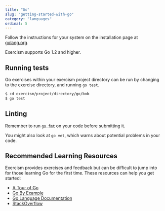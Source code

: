 ```yaml
---
title: "Go"
slug: "getting-started-with-go"
category: "languages"
ordinal: 5
---
```


Follow the instructions for your system on the installation page at [golang.org](http://golang.org/doc/install).

Exercism supports Go 1.2 and higher.

## Running tests

Go exercises within your exercism project directory can be run by changing to the exercise directory, and running `go test`.

```bash
$ cd exercism/project/directory/go/bob
$ go test
```

## Linting

Remember to run [`go fmt`](http://blog.golang.org/go-fmt-your-code) on your code before submitting it.

You might also look at `go vet`, which warns about potential problems in your code.

## Recommended Learning Resources

Exercism provides exercises and feedback but can be difficult to jump into for those learning Go for the first time. These resources can help you get started:

* [A Tour of Go](http://tour.golang.org)
* [Go By Example](https://gobyexample.com/)
* [Go Language Documentation](http://golang.org/pkg/)
* [StackOverflow](http://stackoverflow.com/)
